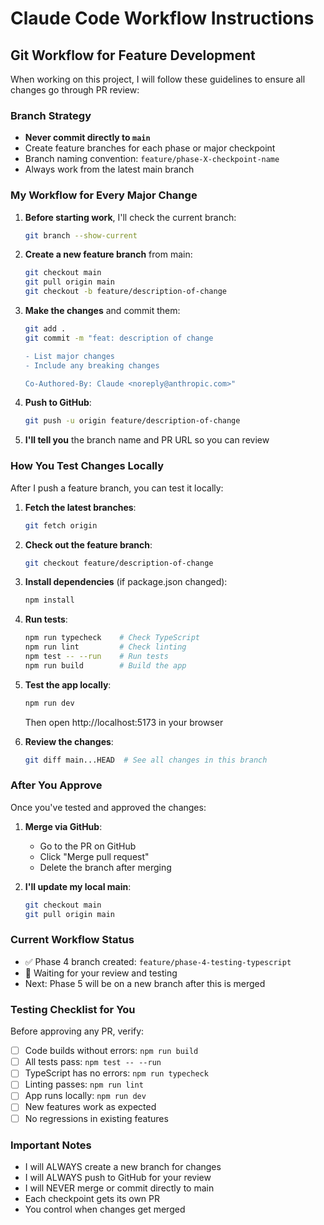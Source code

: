 # Claude Code Workflow Instructions

## Git Workflow for Feature Development

When working on this project, I will follow these guidelines to ensure all changes go through PR review:

### Branch Strategy

- **Never commit directly to `main`**
- Create feature branches for each phase or major checkpoint
- Branch naming convention: `feature/phase-X-checkpoint-name`
- Always work from the latest main branch

### My Workflow for Every Major Change

1. **Before starting work**, I'll check the current branch:

   ```bash
   git branch --show-current
   ```

2. **Create a new feature branch** from main:

   ```bash
   git checkout main
   git pull origin main
   git checkout -b feature/description-of-change
   ```

3. **Make the changes** and commit them:

   ```bash
   git add .
   git commit -m "feat: description of change

   - List major changes
   - Include any breaking changes

   Co-Authored-By: Claude <noreply@anthropic.com>"
   ```

4. **Push to GitHub**:

   ```bash
   git push -u origin feature/description-of-change
   ```

5. **I'll tell you** the branch name and PR URL so you can review

### How You Test Changes Locally

After I push a feature branch, you can test it locally:

1. **Fetch the latest branches**:

   ```bash
   git fetch origin
   ```

2. **Check out the feature branch**:

   ```bash
   git checkout feature/description-of-change
   ```

3. **Install dependencies** (if package.json changed):

   ```bash
   npm install
   ```

4. **Run tests**:

   ```bash
   npm run typecheck    # Check TypeScript
   npm run lint         # Check linting
   npm test -- --run    # Run tests
   npm run build        # Build the app
   ```

5. **Test the app locally**:

   ```bash
   npm run dev
   ```

   Then open http://localhost:5173 in your browser

6. **Review the changes**:
   ```bash
   git diff main...HEAD  # See all changes in this branch
   ```

### After You Approve

Once you've tested and approved the changes:

1. **Merge via GitHub**:
   - Go to the PR on GitHub
   - Click "Merge pull request"
   - Delete the branch after merging

2. **I'll update my local main**:
   ```bash
   git checkout main
   git pull origin main
   ```

### Current Workflow Status

- ✅ Phase 4 branch created: `feature/phase-4-testing-typescript`
- 🔄 Waiting for your review and testing
- Next: Phase 5 will be on a new branch after this is merged

### Testing Checklist for You

Before approving any PR, verify:

- [ ] Code builds without errors: `npm run build`
- [ ] All tests pass: `npm test -- --run`
- [ ] TypeScript has no errors: `npm run typecheck`
- [ ] Linting passes: `npm run lint`
- [ ] App runs locally: `npm run dev`
- [ ] New features work as expected
- [ ] No regressions in existing features

### Important Notes

- I will ALWAYS create a new branch for changes
- I will ALWAYS push to GitHub for your review
- I will NEVER merge or commit directly to main
- Each checkpoint gets its own PR
- You control when changes get merged
